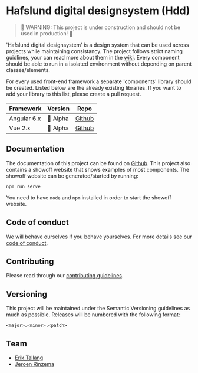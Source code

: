 # Hafslund digital designsystem (Hdd)

> 🚧 WARNING: This project is under construction and should not be used in production! 🚧

'Hafslund digital designsystem' is a design system that can be used across projects while maintaining consistancy. The project follows strict naming guidlines, your can read more about them in the [wiki](https://github.com/hafslundnett/hdd-theme/wiki/Naming-guidelines). Every component should be able to run in a isolated environment without depending on parent classes/elements.

For every used front-end framework a separate 'components' library should be created. Listed below are the already existing libraries. If you want to add your library to this list, please create a pull request.

| Framework     | Version       | Repo          |
| ------------- | ------------- | ------------- |
| Angular 6.x | 🚧 Alpha | [Github](https://github.com/hafslundnett/hdd-ng-components) |
| Vue 2.x | 🚧 Alpha | [Github](https://github.com/hafslundnett/hdd-vue) | 

## Documentation

The documentation of this project can be found on [Github](https://github.com/hafslundnett/hdd-theme/wiki). This project also contains a showoff website that shows examples of most components. The showoff website can be generated/started by running:

`npm run serve`

You need to have `node` and `npm` installed in order to start the showoff website.

## Code of conduct

We will behave ourselves if you behave yourselves. For more details see our
[code of conduct](./CODE_OF_CONDUCT.md).

## Contributing

Please read through our [contributing guidelines](./CONTRIBUTING.md).
## Versioning

This project will be maintained under the Semantic Versioning guidelines as much as possible. Releases will be numbered
with the following format:

`<major>.<minor>.<patch>`

## Team

*   [Erik Tallang](https://github.com/eTallang)
*   [Jeroen Rinzema](https://github.com/jeroenrinzema)
